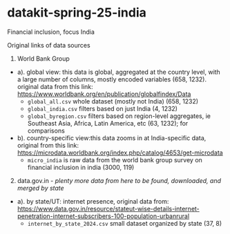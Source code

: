 # datakit-spring-25-india
Financial inclusion, focus India

Original links of data sources
1. World Bank Group
 - a). global view: this data is global, aggregated at the country level, with a large number of columns, mostly encoded variables (658, 1232). original data from this link:  https://www.worldbank.org/en/publication/globalfindex/Data
    - `global_all.csv` whole dataset (mostly not India) (658, 1232)
    - `global_india.csv` filters based on just India (4, 1232)
    - `global_byregion.csv` filters based on region-level aggregates, ie Southeast Asia, Africa, Latin America, etc (63, 1232); for comparisons
 - b). country-specific view:this data zooms in at India-specific data, original from this link: https://microdata.worldbank.org/index.php/catalog/4653/get-microdata
    - `micro_india` is raw data from the world bank group survey on financial inclusion in india (3000, 119)
2. data.gov.in - *plenty more data from here to be found, downloaded, and merged by state*
  - a). by state/UT: internet presence, original data from: https://www.data.gov.in/resource/stateut-wise-details-internet-penetration-internet-subscribers-100-population-urbanrural
    - `internet_by_state_2024.csv` small dataset organized by state (37, 8)
